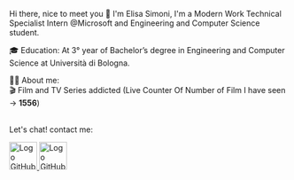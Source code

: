 Hi there, nice to meet you 👋
I'm Elisa Simoni, I'm a Modern Work Technical Specialist Intern @Microsoft and Engineering and Computer Science student.

🎓 Education:
At 3° year of Bachelor’s degree in Engineering and Computer Science at Università di Bologna.


👨‍💻 About me:<br>
🎬 Film and TV Series addicted (Live Counter Of Number of Film I have seen -> **1556**)<br>
<br>

<!-- Profile Counter ![Visitor Count](https://profile-counter.glitch.me/xeli00/count.svg)-->

Let's chat! contact me: <br>

<a href="https://github.com/xeli00">
  <img src="https://user-images.githubusercontent.com/3369400/139447912-e0f43f33-6d9f-45f8-be46-2df5bbc91289.png#gh-dark-mode-only" alt="Logo GitHub in bianco" width="50" height="50" />
  <img src="https://user-images.githubusercontent.com/3369400/139448065-39a229ba-4b06-434b-bc67-616e2ed80c8f.png#gh-light-mode-only" alt="Logo GitHub in nero" width="50" height="50" />
</a>
